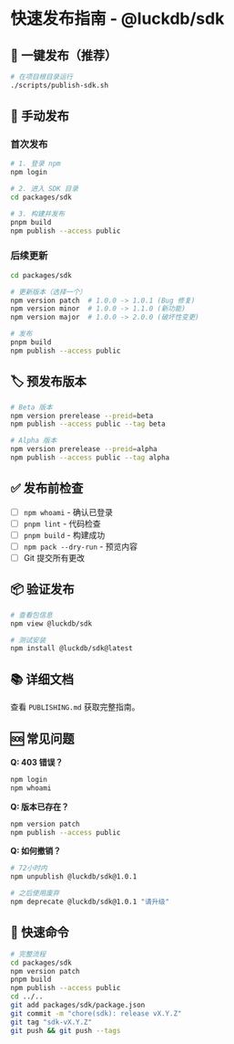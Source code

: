 # 快速发布指南 - @luckdb/sdk

## 🚀 一键发布（推荐）

```bash
# 在项目根目录运行
./scripts/publish-sdk.sh
```

## 📝 手动发布

### 首次发布

```bash
# 1. 登录 npm
npm login

# 2. 进入 SDK 目录
cd packages/sdk

# 3. 构建并发布
pnpm build
npm publish --access public
```

### 后续更新

```bash
cd packages/sdk

# 更新版本（选择一个）
npm version patch  # 1.0.0 -> 1.0.1 (Bug 修复)
npm version minor  # 1.0.0 -> 1.1.0 (新功能)
npm version major  # 1.0.0 -> 2.0.0 (破坏性变更)

# 发布
pnpm build
npm publish --access public
```

## 🏷️ 预发布版本

```bash
# Beta 版本
npm version prerelease --preid=beta
npm publish --access public --tag beta

# Alpha 版本
npm version prerelease --preid=alpha
npm publish --access public --tag alpha
```

## ✅ 发布前检查

- [ ] `npm whoami` - 确认已登录
- [ ] `pnpm lint` - 代码检查
- [ ] `pnpm build` - 构建成功
- [ ] `npm pack --dry-run` - 预览内容
- [ ] Git 提交所有更改

## 📦 验证发布

```bash
# 查看包信息
npm view @luckdb/sdk

# 测试安装
npm install @luckdb/sdk@latest
```

## 📚 详细文档

查看 `PUBLISHING.md` 获取完整指南。

## 🆘 常见问题

**Q: 403 错误？**
```bash
npm login
npm whoami
```

**Q: 版本已存在？**
```bash
npm version patch
npm publish --access public
```

**Q: 如何撤销？**
```bash
# 72小时内
npm unpublish @luckdb/sdk@1.0.1

# 之后使用废弃
npm deprecate @luckdb/sdk@1.0.1 "请升级"
```

## 🎯 快速命令

```bash
# 完整流程
cd packages/sdk
npm version patch
pnpm build
npm publish --access public
cd ../..
git add packages/sdk/package.json
git commit -m "chore(sdk): release vX.Y.Z"
git tag "sdk-vX.Y.Z"
git push && git push --tags
```

